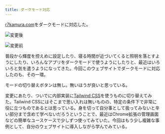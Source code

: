 ```yaml
---
title: ダークモード対応
---
```

[r7kamura.com](https://r7kamura.com/)をダークモードに対応した。

![](https://lh5.googleusercontent.com/PXmRkb3vjXtv2zLQo7wPM1GXQOwesTgHHgLBB4-qUdaQ9gBS2hJT9jwf6FZSZDjVsxGvZlbanZ7DwVuSK4xrZ1LaP3TO4y5q3SxCJ86Cbn5FyynW1ht1lQNgyChkZMndKGXKfCg63XWz1n8VtNtuABnuQ1nGvpl3eTcQ1_F1-E4P62reuZ0Qe_m1 "変更後")

![](https://lh6.googleusercontent.com/JWLedemeUrwJi_WjAorVaIouYoZWYMInDVfNNBvnIHLvG08OPGSymbqcoTbUJ77yKhUfggY8C5ZdDLtFUh1Y_nWosAQTZ2PGUX3l5sSrbYtyj8EYGCPfTzvLxnvqkh4DswCFoTkp06_Rqcw07owyxzF1w5l7odLqkxe2Pa-QOzoyhm7FamJmo-F4 "変更前")

普段から輝度を控えめに設定したり、寝る時間が近づいてくると照明を落とすようにしたり、いろんなアプリをダークモードで使うようにしたりと、最近はいろいろと気を遣うようになってきた。今回このウェブサイトでダークモードに対応したのも、その一環。

モードの切り替えボタンは無し。無いほうが良いと思っている。

変更にあたり、ついでに内部実装に[Tailwind CSS](https://tailwindcss.com/)を使うものに切り替えてみた。Tailwind CSSにはそこまで思い入れは無いものの、特定の条件下で非常に役に立つものであるとは思っている。身を切って自分事として扱ってみないと辛い部分まで含めて学べないだろうということで、最近はChrome拡張の管理画面などの簡単なユースケースで少しずつ使ってみていた。今回はもう少し複雑な事例として、自分のウェブサイトに導入しながら学んでみている。
